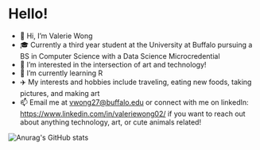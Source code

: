 # Hello!

- 👋 Hi, I’m Valerie Wong
- 🎓 Currently a third year student at the University at Buffalo pursuing a BS in Computer Science with a Data Science Microcredential
- 👀 I’m interested in the intersection of art and technology!
- 🌱 I’m currently learning R
- ✈️ My interests and hobbies include traveling, eating new foods, taking pictures, and making art
- 📫 Email me at vwong27@buffalo.edu or connect with me on linkedIn: https://www.linkedin.com/in/valeriewong02/ if you want to reach out about anything technology, art, or cute animals related!

![Anurag's GitHub stats](https://github-readme-stats.vercel.app/api?username=vwong175&show_icons=true&theme=onedark)

<!---
vwong175/vwong175 is a ✨ special ✨ repository because its `README.md` (this file) appears on your GitHub profile.
You can click the Preview link to take a look at your changes.
--->
